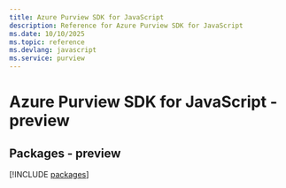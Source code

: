 ```yaml
---
title: Azure Purview SDK for JavaScript
description: Reference for Azure Purview SDK for JavaScript
ms.date: 10/10/2025
ms.topic: reference
ms.devlang: javascript
ms.service: purview
---
```

# Azure Purview SDK for JavaScript - preview
## Packages - preview
[!INCLUDE [packages](purview-index.md)]